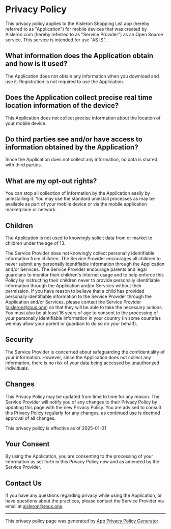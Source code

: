 # Privacy Policy

This privacy policy applies to the Aisleron Shopping List app (hereby referred to as "Application") for mobile devices that was created by Aisleron.com (hereby referred to as "Service Provider") as an Open Source service. This service is intended for use "AS IS".

## What information does the Application obtain and how is it used?

The Application does not obtain any information when you download and use it. Registration is not required to use the Application.

## Does the Application collect precise real time location information of the device?

This Application does not collect precise information about the location of your mobile device.

## Do third parties see and/or have access to information obtained by the Application?

Since the Application does not collect any information, no data is shared with third parties.

## What are my opt-out rights?

You can stop all collection of information by the Application easily by uninstalling it. You may use the standard uninstall processes as may be available as part of your mobile device or via the mobile application marketplace or network.

## Children

The Application is not used to knowingly solicit data from or market to children under the age of 13.

The Service Provider does not knowingly collect personally identifiable information from children. The Service Provider encourages all children to never submit any personally identifiable information through the Application and/or Services. The Service Provider encourage parents and legal guardians to monitor their children's Internet usage and to help enforce this Policy by instructing their children never to provide personally identifiable information through the Application and/or Services without their permission. If you have reason to believe that a child has provided personally identifiable information to the Service Provider through the Application and/or Services, please contact the Service Provider (aisleron@roux.one) so that they will be able to take the necessary actions. You must also be at least 16 years of age to consent to the processing of your personally identifiable information in your country (in some countries we may allow your parent or guardian to do so on your behalf).

## Security

The Service Provider is concerned about safeguarding the confidentiality of your information. However, since the Application does not collect any information, there is no risk of your data being accessed by unauthorized individuals.

## Changes

This Privacy Policy may be updated from time to time for any reason. The Service Provider will notify you of any changes to their Privacy Policy by updating this page with the new Privacy Policy. You are advised to consult this Privacy Policy regularly for any changes, as continued use is deemed approval of all changes.

This privacy policy is effective as of 2025-01-01

## Your Consent

By using the Application, you are consenting to the processing of your information as set forth in this Privacy Policy now and as amended by the Service Provider.

## Contact Us

If you have any questions regarding privacy while using the Application, or have questions about the practices, please contact the Service Provider via email at aisleron@roux.one.

* * *

This privacy policy page was generated by [App Privacy Policy Generator](https://app-privacy-policy-generator.nisrulz.com/)
